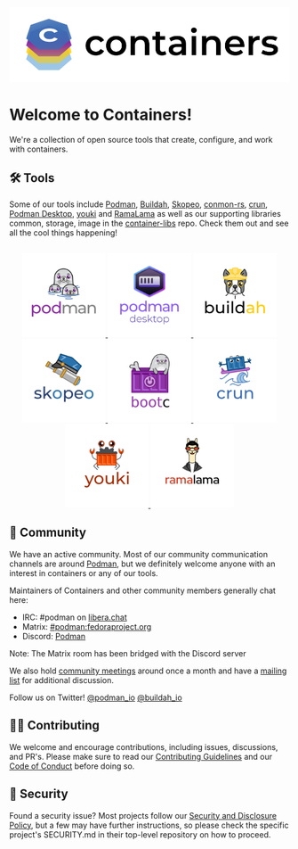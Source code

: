 <a href="Containers"><p align="center">
<img src="logos/containers-full-horiz.png"/>
</p></a>

# Welcome to Containers! 
We're a collection of open source tools that create, configure, and work with containers.

## 🛠️ Tools
Some of our tools include [Podman](https://github.com/containers/podman), [Buildah](https://github.com/containers/buildah), [Skopeo](https://github.com/containers/skopeo), [conmon-rs](https://github.com/containers/conmon-rs), [crun](https://github.com/containers/crun), [Podman Desktop](https://github.com/containers/podman-desktop), [youki](https://github.com/containers/youki) and [RamaLama](https://github.com/containers/ramalama) as well as our supporting libraries common, storage, image in the [container-libs](https://github.com/containers/container-libs) repo. Check them out and see all the cool things happening!

##
<p align="center">
   <a href="https://github.com/containers/podman">
    <img src="logos/logo_circle_podman.png" alt="Podman" width="150px"/>
  </a>
  <a href="https://github.com/containers/podman-desktop">
    <img src="logos/logo_circle_podmandesktop.png" alt="Podman Desktop" width="150px"/>
  </a>
  <a href="https://github.com/containers/buildah">
    <img src="logos/logo_circle_buildah.png" alt="Buildah" width="150px"/>
  </a>
  <a href="https://github.com/containers/skopeo">
    <img src="logos/logo_circle_skopeo.png" alt="Skopeo" width="150px"/>
  </a>
    <a href="https://github.com/containers/bootc">
    <img src="logos/logo_circle_bootc.png" alt="bootc" width="150px"/>
  </a>
  <a href="https://github.com/containers/crun">
    <img src="logos/logo_circle_crun.png" alt="crun" width="150px"/>
  </a>
  <a href="https://github.com/containers/youki">
    <img src="logos/logo_circle_youki.png" alt="youki" width="150px"/>
  </a>
  <a href="https://github.com/containers/ramalama">
    <img src="logos/logo_circle_ramalama.png" alt="ramalama" width="150px"/>
  </a>
</p>

## 🤝 Community
We have an active community. Most of our community communication channels are around [Podman](https://github.com/containers/podman), but we definitely welcome anyone with an interest in containers or any of our tools.

Maintainers of Containers and other community members generally chat here:
- IRC: #podman on [libera.chat](https://libera.chat/)
- Matrix: [#podman:fedoraproject.org](https://matrix.to/#/#podman:fedoraproject.org)
- Discord: [Podman](https://discord.com/invite/x5GzFF6QH4)

Note: The Matrix room has been bridged with the Discord server

We also hold [community meetings](https://podman.io/community/#community-meetings) around once a month and have a [mailing list](https://podman.io/community/#mailing-list) for additional discussion.

Follow us on Twitter! [@podman_io](https://x.com/podman_io) [@buildah_io](https://x.com/buildah_io)

## 👩‍💻 Contributing
We welcome and encourage contributions, including issues, discussions, and PR's. Please make sure to read our [Contributing Guidelines](https://github.com/containers/container-libs/blob/main/CONTRIBUTING.md) and our [Code of Conduct](https://github.com/containers/container-libs/blob/main/CODE-OF-CONDUCT.md) before doing so.

## 🔐 Security
Found a security issue? Most projects follow our [Security and Disclosure Policy](https://github.com/containers/container-libs/blob/main/SECURITY.md), but a few may have further instructions, so please check the specific project's SECURITY.md in their top-level repository on how to proceed.
